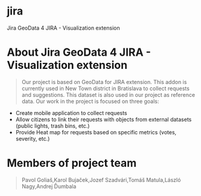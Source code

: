 # jira
Jira GeoData 4 JIRA - Visualization extension
# About Jira GeoData 4 JIRA - Visualization extension
> Our project is based on GeoData for JIRA extension. 
This addon is currently used in New Town district in Bratislava to collect requests and suggestions. This dataset is also used in our project as reference data.
Our work in the project is focused on three goals:
- Create mobile application to collect requests
- Allow citizens to link their requests with objects from external datasets (public lights, trash bins, etc.)
- Provide Heat map for requests based on specific metrics (votes, severity, etc.)

# Members of project team
> Pavol Goliaš,Karol Bujaček,Jozef Szadvári,Tomáš Matula,László Nagy,Andrej Ďumbala
